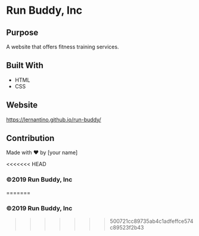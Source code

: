 # Run Buddy, Inc

## Purpose
A website that offers fitness training services.

## Built With
* HTML
* CSS

## Website
https://lernantino.github.io/run-buddy/

## Contribution
Made with ❤️ by [your name]

<<<<<<< HEAD
### ©️2019 Run Buddy, Inc 
=======
### ©️2019 Run Buddy, Inc 
>>>>>>> 500721cc89735ab4c1adfeffce574c89523f2b43
